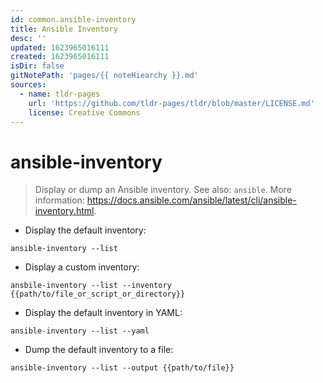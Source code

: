 ```yaml
---
id: common.ansible-inventory
title: Ansible Inventory
desc: ''
updated: 1623965016111
created: 1623965016111
isDir: false
gitNotePath: 'pages/{{ noteHiearchy }}.md'
sources:
  - name: tldr-pages
    url: 'https://github.com/tldr-pages/tldr/blob/master/LICENSE.md'
    license: Creative Commons
---
```

# ansible-inventory

> Display or dump an Ansible inventory.
> See also: `ansible`.
> More information: <https://docs.ansible.com/ansible/latest/cli/ansible-inventory.html>.

- Display the default inventory:

`ansible-inventory --list`

- Display a custom inventory:

`ansbile-inventory --list --inventory {{path/to/file_or_script_or_directory}}`

- Display the default inventory in YAML:

`ansible-inventory --list --yaml`

- Dump the default inventory to a file:

`ansible-inventory --list --output {{path/to/file}}`

